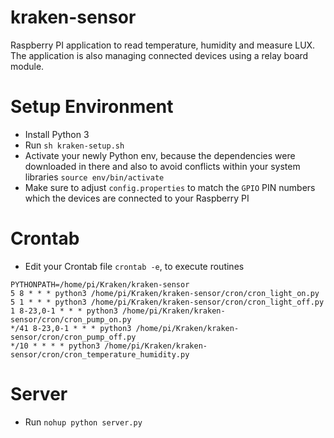 # kraken-sensor
Raspberry PI application to read temperature, humidity and measure LUX. The application is also managing connected devices using a relay board module.

# Setup Environment

   - Install Python 3
   - Run `sh kraken-setup.sh`
   - Activate your newly Python env, because the dependencies were downloaded in there and also to avoid conflicts within your system libraries `source env/bin/activate`
   - Make sure to adjust `config.properties` to match the `GPIO` PIN numbers which the devices are connected to your Raspberry PI

# Crontab

   - Edit your Crontab file `crontab -e`, to execute routines
 
```
PYTHONPATH=/home/pi/Kraken/kraken-sensor
5 8 * * * python3 /home/pi/Kraken/kraken-sensor/cron/cron_light_on.py
5 1 * * * python3 /home/pi/Kraken/kraken-sensor/cron/cron_light_off.py
1 8-23,0-1 * * * python3 /home/pi/Kraken/kraken-sensor/cron/cron_pump_on.py
*/41 8-23,0-1 * * * python3 /home/pi/Kraken/kraken-sensor/cron/cron_pump_off.py
*/10 * * * * python3 /home/pi/Kraken/kraken-sensor/cron/cron_temperature_humidity.py
```

# Server

   - Run `nohup python server.py` 

